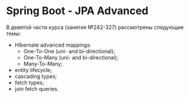 # Spring Boot - JPA Advanced

В девятой части курса (занятия №242-327) рассмотрены следующие темы:
- Hibernate advanced mappings:
  - One-To-One (uni- and bi-directional);
  - One-To-Many (uni- and bi-directional);
  - Many-To-Many;
- entity lifecycle;
- cascading types;
- fetch types;
- join fetch queries.